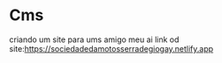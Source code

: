 # Cms
criando um site para ums amigo meu ai
link od site:https://sociedadedamotosserradegiogay.netlify.app
